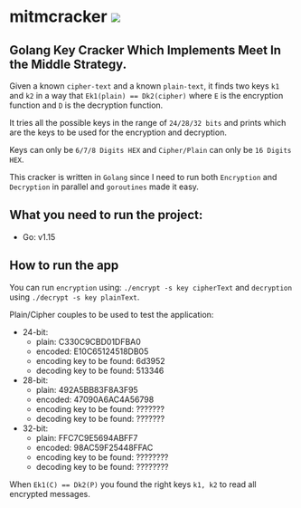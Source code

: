 # mitmcracker ![](https://stuff.mit.edu/afs/sipb/project/golang/arch/go1.2.1-linux-amd64/favicon.ico)

## Golang Key Cracker Which Implements Meet In the Middle Strategy.

Given a known `cipher-text` and a known `plain-text`, it finds two keys `k1` and `k2` in a way that 
`Ek1(plain) == Dk2(cipher)`
where `E` is the encryption function and `D` is the decryption function.

It tries all the possible keys in the range of `24/28/32 bits` and prints which are the keys to be used for the encryption and decryption.

Keys can only be `6/7/8 Digits HEX` and `Cipher/Plain` can only be `16 Digits HEX`.

This cracker is written in `Golang` since I need to run both `Encryption` and `Decryption` in parallel and `goroutines` made it easy.

## What you need to run the project:

- Go: v1.15

## How to run the app

You can run `encryption` using: `./encrypt -s key cipherText` and `decryption` using `./decrypt -s key plainText`.

Plain/Cipher couples to be used to test the application:

- 24-bit:
    - plain: C330C9CBD01DFBA0
    - encoded: E10C65124518DB05
    - encoding key to be found: 6d3952
    - decoding key to be found: 513346
- 28-bit:
    - plain: 492A5BB83F8A3F95
    - encoded: 47090A6AC4A56798
    - encoding key to be found: ???????
    - decoding key to be found: ???????
- 32-bit:
    - plain: FFC7C9E5694ABFF7
    - encoded: 98AC59F25448FFAC
    - encoding key to be found: ????????
    - decoding key to be found: ????????

When `Ek1(C) == Dk2(P)` you found the right keys `k1, k2` to read all encrypted messages.